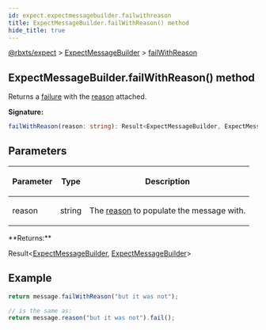 ```yaml
---
id: expect.expectmessagebuilder.failwithreason
title: ExpectMessageBuilder.failWithReason() method
hide_title: true
---
```


[@rbxts/expect](./expect.md) &gt; [ExpectMessageBuilder](./expect.expectmessagebuilder.md) &gt; [failWithReason](./expect.expectmessagebuilder.failwithreason.md)

## ExpectMessageBuilder.failWithReason() method

Returns a [failure](./expect.expectmessagebuilder.fail.md) with the [reason](./expect.expectmessagebuilder.reason.md) attached.

**Signature:**

```typescript
failWithReason(reason: string): Result<ExpectMessageBuilder, ExpectMessageBuilder>;
```

## Parameters

<table><thead><tr><th>

Parameter


</th><th>

Type


</th><th>

Description


</th></tr></thead>
<tbody><tr><td>

reason


</td><td>

string


</td><td>

The [reason](./expect.expectmessagebuilder.reason.md) to populate the message with.


</td></tr>
</tbody></table>
**Returns:**

Result&lt;[ExpectMessageBuilder](./expect.expectmessagebuilder.md)<!-- -->, [ExpectMessageBuilder](./expect.expectmessagebuilder.md)<!-- -->&gt;

## Example


```ts
return message.failWithReason("but it was not");

// is the same as:
return message.reason("but it was not").fail();
```
